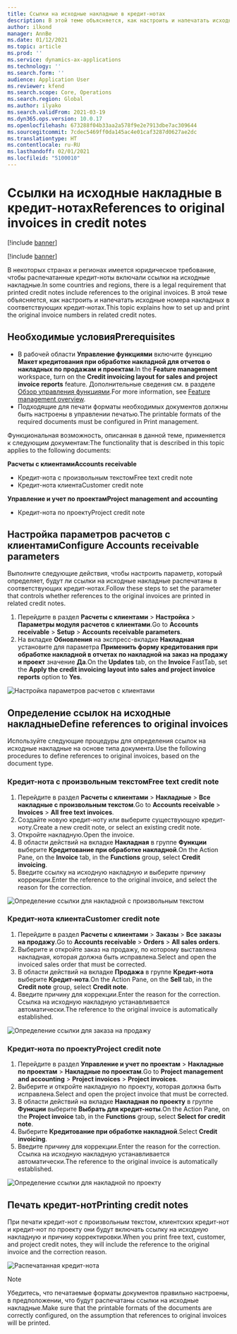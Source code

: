 ```yaml
---
title: Ссылки на исходные накладные в кредит-нотах
description: В этой теме объясняется, как настроить и напечатать исходные номера накладных в соответствующих кредит-нотах.
author: ilkond
manager: AnnBe
ms.date: 01/12/2021
ms.topic: article
ms.prod: ''
ms.service: dynamics-ax-applications
ms.technology: ''
ms.search.form: ''
audience: Application User
ms.reviewer: kfend
ms.search.scope: Core, Operations
ms.search.region: Global
ms.author: ilyako
ms.search.validFrom: 2021-03-19
ms.dyn365.ops.version: 10.0.17
ms.openlocfilehash: 673288f04b33aa2a578f9e2e7913dbe7ac309644
ms.sourcegitcommit: 7cdec5469ff0da145ac4e01caf3287d0627ae2dc
ms.translationtype: HT
ms.contentlocale: ru-RU
ms.lasthandoff: 02/01/2021
ms.locfileid: "5100010"
---
```

# <a name="references-to-original-invoices-in-credit-notes"></a><span data-ttu-id="eb2b4-103">Ссылки на исходные накладные в кредит-нотах</span><span class="sxs-lookup"><span data-stu-id="eb2b4-103">References to original invoices in credit notes</span></span>

[!include [banner](../includes/banner.md)]

[!include [banner](../includes/preview-banner.md)]

<span data-ttu-id="eb2b4-104">В некоторых странах и регионах имеется юридическое требование, чтобы распечатанные кредит-ноты включали ссылки на исходные накладные.</span><span class="sxs-lookup"><span data-stu-id="eb2b4-104">In some countries and regions, there is a legal requirement that printed credit notes include references to the original invoices.</span></span> <span data-ttu-id="eb2b4-105">В этой теме объясняется, как настроить и напечатать исходные номера накладных в соответствующих кредит-нотах.</span><span class="sxs-lookup"><span data-stu-id="eb2b4-105">This topic explains how to set up and print the original invoice numbers in related credit notes.</span></span>

## <a name="prerequisites"></a><span data-ttu-id="eb2b4-106">Необходимые условия</span><span class="sxs-lookup"><span data-stu-id="eb2b4-106">Prerequisites</span></span>

- <span data-ttu-id="eb2b4-107">В рабочей области **Управление функциями** включите функцию **Макет кредитования при обработке накладной для отчетов о накладных по продажам и проектам**.</span><span class="sxs-lookup"><span data-stu-id="eb2b4-107">In the **Feature management** workspace, turn on the **Credit invoicing layout for sales and project invoice reports** feature.</span></span> <span data-ttu-id="eb2b4-108">Дополнительные сведения см. в разделе [Обзор управления функциями](../../fin-and-ops/get-started/feature-management/feature-management-overview.md).</span><span class="sxs-lookup"><span data-stu-id="eb2b4-108">For more information, see [Feature management overview](../../fin-and-ops/get-started/feature-management/feature-management-overview.md).</span></span>
- <span data-ttu-id="eb2b4-109">Подходящие для печати форматы необходимых документов должны быть настроены в управлении печатью.</span><span class="sxs-lookup"><span data-stu-id="eb2b4-109">The printable formats of the required documents must be configured in Print management.</span></span>

<span data-ttu-id="eb2b4-110">Функциональная возможность, описанная в данной теме, применяется к следующим документам:</span><span class="sxs-lookup"><span data-stu-id="eb2b4-110">The functionality that is described in this topic applies to the following documents:</span></span>

<span data-ttu-id="eb2b4-111">**Расчеты с клиентами**</span><span class="sxs-lookup"><span data-stu-id="eb2b4-111">**Accounts receivable**</span></span>

- <span data-ttu-id="eb2b4-112">Кредит-нота с произвольным текстом</span><span class="sxs-lookup"><span data-stu-id="eb2b4-112">Free text credit note</span></span>
- <span data-ttu-id="eb2b4-113">Кредит-нота клиента</span><span class="sxs-lookup"><span data-stu-id="eb2b4-113">Customer credit note</span></span>

<span data-ttu-id="eb2b4-114">**Управление и учет по проектам**</span><span class="sxs-lookup"><span data-stu-id="eb2b4-114">**Project management and accounting**</span></span>

- <span data-ttu-id="eb2b4-115">Кредит-нота по проекту</span><span class="sxs-lookup"><span data-stu-id="eb2b4-115">Project credit note</span></span>

## <a name="configure-accounts-receivable-parameters"></a><span data-ttu-id="eb2b4-116">Настройка параметров расчетов с клиентами</span><span class="sxs-lookup"><span data-stu-id="eb2b4-116">Configure Accounts receivable parameters</span></span>

<span data-ttu-id="eb2b4-117">Выполните следующие действия, чтобы настроить параметр, который определяет, будут ли ссылки на исходные накладные распечатаны в соответствующих кредит-нотах.</span><span class="sxs-lookup"><span data-stu-id="eb2b4-117">Follow these steps to set the parameter that controls whether references to the original invoices are printed in related credit notes.</span></span>

1. <span data-ttu-id="eb2b4-118">Перейдите в раздел **Расчеты с клиентами** \> **Настройка** \> **Параметры модуля расчетов с клиентами**.</span><span class="sxs-lookup"><span data-stu-id="eb2b4-118">Go to **Accounts receivable** \> **Setup** \> **Accounts receivable parameters**.</span></span>
2. <span data-ttu-id="eb2b4-119">На вкладке **Обновления** на экспресс-вкладке **Накладная** установите для параметра **Применить форму кредитования при обработке накладной в отчетах по накладной на заказ на продажу и проект** значение **Да**.</span><span class="sxs-lookup"><span data-stu-id="eb2b4-119">On the **Updates** tab, on the **Invoice** FastTab, set the **Apply the credit invoicing layout into sales and project invoice reports** option to **Yes**.</span></span>

![Настройка параметров расчетов с клиентами](media/original-invoice-number-in-credit-note.jpg)

## <a name="define-references-to-original-invoices"></a><span data-ttu-id="eb2b4-121">Определение ссылок на исходные накладные</span><span class="sxs-lookup"><span data-stu-id="eb2b4-121">Define references to original invoices</span></span>

<span data-ttu-id="eb2b4-122">Используйте следующие процедуры для определения ссылок на исходные накладные на основе типа документа.</span><span class="sxs-lookup"><span data-stu-id="eb2b4-122">Use the following procedures to define references to original invoices, based on the document type.</span></span>

### <a name="free-text-credit-note"></a><span data-ttu-id="eb2b4-123">Кредит-нота с произвольным текстом</span><span class="sxs-lookup"><span data-stu-id="eb2b4-123">Free text credit note</span></span>

1. <span data-ttu-id="eb2b4-124">Перейдите в раздел **Расчеты с клиентами** \> **Накладные** \> **Все накладные с произвольным текстом**.</span><span class="sxs-lookup"><span data-stu-id="eb2b4-124">Go to **Accounts receivable** \> **Invoices** \> **All free text invoices**.</span></span>
2. <span data-ttu-id="eb2b4-125">Создайте новую кредит-ноту или выберите существующую кредит-ноту.</span><span class="sxs-lookup"><span data-stu-id="eb2b4-125">Create a new credit note, or select an existing credit note.</span></span>
3. <span data-ttu-id="eb2b4-126">Откройте накладную.</span><span class="sxs-lookup"><span data-stu-id="eb2b4-126">Open the invoice.</span></span>
4. <span data-ttu-id="eb2b4-127">В области действий на вкладке **Накладная** в группе **Функции** выберите **Кредитование при обработке накладной**.</span><span class="sxs-lookup"><span data-stu-id="eb2b4-127">On the Action Pane, on the **Invoice** tab, in the **Functions** group, select **Credit invoicing**.</span></span>
5. <span data-ttu-id="eb2b4-128">Введите ссылку на исходную накладную и выберите причину коррекции.</span><span class="sxs-lookup"><span data-stu-id="eb2b4-128">Enter the reference to the original invoice, and select the reason for the correction.</span></span>

![Определение ссылки для накладной с произвольным текстом](media/reference-original-invoice-FTI.jpg)

### <a name="customer-credit-note"></a><span data-ttu-id="eb2b4-130">Кредит-нота клиента</span><span class="sxs-lookup"><span data-stu-id="eb2b4-130">Customer credit note</span></span>

1. <span data-ttu-id="eb2b4-131">Перейдите в раздел **Расчеты с клиентами** \> **Заказы** \> **Все заказы на продажу**.</span><span class="sxs-lookup"><span data-stu-id="eb2b4-131">Go to **Accounts receivable** \> **Orders** \> **All sales orders**.</span></span>
2. <span data-ttu-id="eb2b4-132">Выберите и откройте заказ на продажу, по которому выставлена накладная, которая должна быть исправлена.</span><span class="sxs-lookup"><span data-stu-id="eb2b4-132">Select and open the invoiced sales order that must be corrected.</span></span>
3. <span data-ttu-id="eb2b4-133">В области действий на вкладке **Продажа** в группе **Кредит-нота** выберите **Кредит-нота**.</span><span class="sxs-lookup"><span data-stu-id="eb2b4-133">On the Action Pane, on the **Sell** tab, in the **Credit note** group, select **Credit note**.</span></span>
4. <span data-ttu-id="eb2b4-134">Введите причину для коррекции.</span><span class="sxs-lookup"><span data-stu-id="eb2b4-134">Enter the reason for the correction.</span></span> <span data-ttu-id="eb2b4-135">Ссылка на исходную накладную устанавливается автоматически.</span><span class="sxs-lookup"><span data-stu-id="eb2b4-135">The reference to the original invoice is automatically established.</span></span>

![Определение ссылки для заказа на продажу](media/reference-original-invoice-SO.jpg)

### <a name="project-credit-note"></a><span data-ttu-id="eb2b4-137">Кредит-нота по проекту</span><span class="sxs-lookup"><span data-stu-id="eb2b4-137">Project credit note</span></span>

1. <span data-ttu-id="eb2b4-138">Перейдите в раздел **Управление и учет по проектам** \> **Накладные по проектам** \> **Накладные по проектам**.</span><span class="sxs-lookup"><span data-stu-id="eb2b4-138">Go to **Project management and accounting** \> **Project invoices** \> **Project invoices**.</span></span>
2. <span data-ttu-id="eb2b4-139">Выберите и откройте накладную по проекту, которая должна быть исправлена.</span><span class="sxs-lookup"><span data-stu-id="eb2b4-139">Select and open the project invoice that must be corrected.</span></span>
3. <span data-ttu-id="eb2b4-140">В области действий на вкладке **Накладная по проекту** в группе **Функции** выберите **Выбрать для кредит-ноты**.</span><span class="sxs-lookup"><span data-stu-id="eb2b4-140">On the Action Pane, on the **Project invoice** tab, in the **Functions** group, select **Select for credit note**.</span></span>
4. <span data-ttu-id="eb2b4-141">Выберите **Кредитование при обработке накладной**.</span><span class="sxs-lookup"><span data-stu-id="eb2b4-141">Select **Credit invoicing**.</span></span>
5. <span data-ttu-id="eb2b4-142">Введите причину для коррекции.</span><span class="sxs-lookup"><span data-stu-id="eb2b4-142">Enter the reason for the correction.</span></span> <span data-ttu-id="eb2b4-143">Ссылка на исходную накладную устанавливается автоматически.</span><span class="sxs-lookup"><span data-stu-id="eb2b4-143">The reference to the original invoice is automatically established.</span></span>

![Определение ссылки для накладной по проекту](media/reference-original-invoice-project.jpg)

## <a name="printing-credit-notes"></a><span data-ttu-id="eb2b4-145">Печать кредит-нот</span><span class="sxs-lookup"><span data-stu-id="eb2b4-145">Printing credit notes</span></span>

<span data-ttu-id="eb2b4-146">При печати кредит-нот с произвольным текстом, клиентских кредит-нот и кредит-нот по проекту они будут включать ссылку на исходную накладную и причину корректировки.</span><span class="sxs-lookup"><span data-stu-id="eb2b4-146">When you print free text, customer, and project credit notes, they will include the reference to the original invoice and the correction reason.</span></span>

![Распечатанная кредит-нота](media/credit-note-FTI.jpg)

> [!NOTE]
> <span data-ttu-id="eb2b4-148">Убедитесь, что печатаемые форматы документов правильно настроены, в предположении, что будут распечатаны ссылки на исходные накладные.</span><span class="sxs-lookup"><span data-stu-id="eb2b4-148">Make sure that the printable formats of the documents are correctly configured, on the assumption that references to original invoices will be printed.</span></span>
